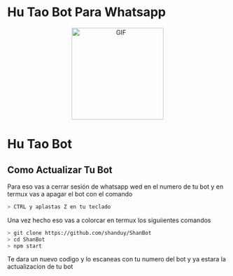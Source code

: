 # Hu Tao Bot Para Whatsapp 

<p align="center">
<img src="https://pbs.twimg.com/profile_images/1365590220868100099/jfzIIQfY.jpg" alt="GIF" width="210" height="210"/>
</p>



# Hu Tao Bot





## Como Actualizar Tu Bot
Para eso vas a cerrar sesión de whatsapp wed en el numero de tu bot y en termux vas a apagar el bot con el comando

```bash
> CTRL y aplastas Z en tu teclado
```

Una vez hecho eso vas a colorcar en termux los siguiientes comandos

```bash
> git clone https://github.com/shanduy/ShanBot
> cd ShanBot
> npm start
```

Te dara un nuevo codigo y lo escaneas con tu numero del bot y ya estara la actualizacion de tu bot








## 
